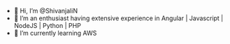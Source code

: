 - 👋 Hi, I’m @ShivanjaliN
- 👀 I’m an enthusiast having extensive experience in Angular | Javascript | NodeJS | Python | PHP
- 🌱 I’m currently learning AWS

<!---
ShivanjaliN/ShivanjaliN is a ✨ special ✨ repository because its `README.md` (this file) appears on your GitHub profile.
You can click the Preview link to take a look at your changes.
--->
